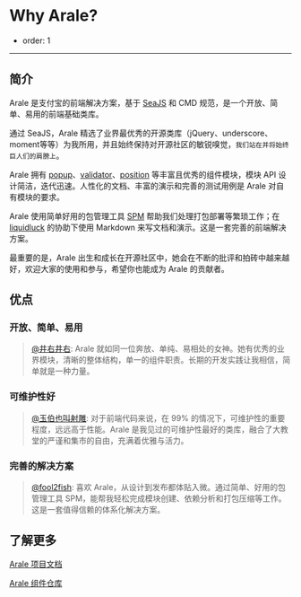 # Why Arale?

- order: 1

---

## 简介

Arale 是支付宝的前端解决方案，基于 [SeaJS](http://seajs.org/) 和 CMD 规范，是一个开放、简单、易用的前端基础类库。

通过 SeaJS，Arale 精选了业界最优秀的开源类库（jQuery、underscore、moment等等）为我所用，并且始终保持对开源社区的敏锐嗅觉，`我们站在并将始终巨人们的肩膀上`。

Arale 拥有 [popup](/popup/)、[validator](/validator/)、[position](/position/) 等丰富且优秀的组件模块，模块 API 设计简洁，迭代迅速。人性化的文档、丰富的演示和完善的测试用例是 Arale 对自有模块的要求。

Arale 使用简单好用的包管理工具 [SPM](https://github.com/spmjs/spm) 帮助我们处理打包部署等繁琐工作；在 [liquidluck](https://github.com/aralejs/liquidluck-theme-arale2) 的协助下使用 Markdown 来写文档和演示。这是一套完善的前端解决方案。

最重要的是，Arale 出生和成长在开源社区中，她会在不断的批评和拍砖中越来越好，欢迎大家的使用和参与，希望你也能成为 Arale 的贡献者。

## 优点

### 开放、简单、易用

> [@井右井右](http://weibo.com/afc163): Arale 就如同一位奔放、单纯、易相处的女神。她有优秀的业界模块，清晰的整体结构，单一的组件职责。长期的开发实践让我相信，简单就是一种力量。

### 可维护性好

> [@玉伯也叫射雕](http://weibo.com/lifesinger): 对于前端代码来说，在 99% 的情况下，可维护性的重要程度，远远高于性能。Arale 是我见过的可维护性最好的类库，融合了大教堂的严谨和集市的自由，充满着优雅与活力。

### 完善的解决方案

> [@fool2fish](http://weibo.com/fool2fish): 喜欢 Arale，从设计到发布都体贴入微。通过简单、好用的包管理工具 SPM，能帮我轻松完成模块创建、依赖分析和打包压缩等工作。这是一套值得信赖的体系化解决方案。

## 了解更多

[Arale 项目文档](https://github.com/alipay/arale/wiki)

[Arale 组件仓库](https://github.com/aralejs/)
